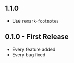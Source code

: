 ## 1.1.0

- Use `remark-footnotes`

## 0.1.0 - First Release

- Every feature added
- Every bug fixed
